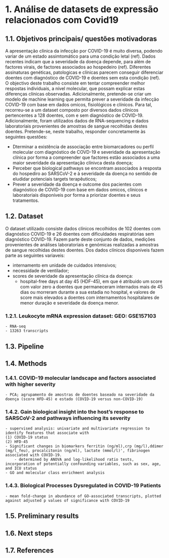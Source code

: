 # 1. Análise de datasets de expressão relacionados com Covid19

## 1.1. Objetivos principais/ questões motivadoras

A apresentação clínica da infecção por COVID-19 é muito diversa, podendo variar de um estado assimtomático para uma condição letal (ref). Dados recentes indicam que a severidade da doença depende, para além de factores virais, de factores associados ao hospedeiro (ref). Diferentes assinaturas genéticas, patologicas e clínicas parecem conseguir diferenciar doentes com diagnóstico de COVID-19 e doentes sem esta condição (ref).
O objectivo deste trabalho consiste em tentar compreender melhor respostas individuais, a nível molecular, que possam explicar estas diferenças clínicas observadas. Adicionalmente, pretende-se criar um modelo de machine learning que permita prever a severidade da infecção COVID-19 com base em dados omicos, fisiológicos e clínicos.
Para tal, recorreu-se a um dataset composto por diversos dados clínicos pertencentes a 128 doentes, com e sem diagnóstico de COVID-19. Adicionalmente, foram utilizados dados de RNA-sequencing e dados laboratoriais provenientes de amostras de sangue recolhidas destes doentes.
Pretende-se, neste trabalho, responder concretamente às seguintes questões:
- Dterminar a existência de associação entre biomarcadores ou perfil molecular com diagnóstico de COVD-19 e severidade da apresentação clínica por forma a compreender que factores estão associados a uma maior severidade da apresentação clínivca desta doença;
- Perceber que biological pathways se encontram associados à resposta do hospediro ao SARSCoV-2 e à severidade da doença no sentido de eludidar potenciais targets terapêuticos;
- Prever a severidade da doença e outcome dos pacientes com diagnóstico de COVID-19 com base em dados omicos, clínicos e laboratoriais disponíveis por forma a priorizar doentes e seus tratamentos.

## 1.2. Dataset
O dataset utilizado consiste dados clínicos recolhidos de 102 doentes com diagnóstico COVID-19 e 26 doentes com dificuldades respiratórias sem diagnóstico COVID-19. Fazem parte deste conjunto de dados, medições provenientes de análises laboratoriais e genómicas realizadas a amostras de sangue recolhidas destes doentes.
Dos dados clínicos disponíveis fazem parte as seguintes variaveis:
- internamento em unidade de cuidados intensivos;
- necessidade de ventilador;
- scores de severidade da apresentação clínica da doença:
    - hospital-free days at day 45 (HDF-45), em que é atribuido um score com valor zero a doentes que permaneceram internados mais de 45 dias ou morreram durante a sua estadia no hospital, e valores de score mais elevados a doentes com internamentos hospitalares de menor duração e severidade da doença menor.
    
### 1.2.1. Leukocyte mRNA expression dataset: GEO: GSE157103
    - RNA-seq
    - 13263 transcripts

## 1.3. Pipeline

## 1.4. Methods


### 1.4.1. COVID-19 molecular landscape and factors associated with higher severity
    - PCA; agrupamento de amostras de doentes baseado na severidade da doença (score HFD-45) e estado (COVID-19 versus non-COVID-19)
### 1.4.2. Gain biological insight into the host’s response to SARSCoV-2 and pathways influencing its severity
    - supervised analysis: univariate and multivariate regression to identify features that associate with
    (1) COVID-19 status
    (2) HFD-45
    - Significant changes in biomarkers ferritin (ng/ml),crp (mg/l),ddimer (mg/l_feu), procalcitonin (ng/ml), lactate (mmol/l)', fibrinogen associated with COVID-19.
        - determined by ANOVA and log-likelihood ratio tests, incorporation of potentially confounding variables, such as sex, age, and ICU status
    - GO and molecular class enrichment analysis
### 1.4.3. Biological Processes Dysregulated in COVID-19 Patients
    - mean fold-change in abundance of GO-associated transcripts, plotted against adjusted p values of significance with COVID-19

## 1.5. Preliminary results

## 1.6. Next steps

## 1.7. References
